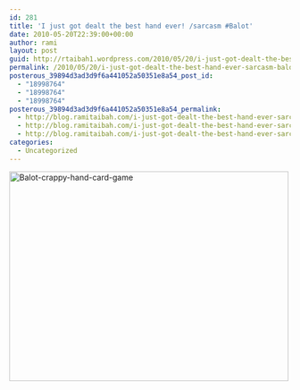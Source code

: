 ```yaml
---
id: 281
title: 'I just got dealt the best hand ever! /sarcasm #Balot'
date: 2010-05-20T22:39:00+00:00
author: rami
layout: post
guid: http://rtaibah1.wordpress.com/2010/05/20/i-just-got-dealt-the-best-hand-ever-sarcasm-balot
permalink: /2010/05/20/i-just-got-dealt-the-best-hand-ever-sarcasm-balot/
posterous_39894d3ad3d9f6a441052a50351e8a54_post_id:
  - "18998764"
  - "18998764"
  - "18998764"
posterous_39894d3ad3d9f6a441052a50351e8a54_permalink:
  - http://blog.ramitaibah.com/i-just-got-dealt-the-best-hand-ever-sarcasm-b
  - http://blog.ramitaibah.com/i-just-got-dealt-the-best-hand-ever-sarcasm-b
  - http://blog.ramitaibah.com/i-just-got-dealt-the-best-hand-ever-sarcasm-b
categories:
  - Uncategorized
---
```

<div class='p_embed p_image_embed'>
  <a href="http://139.59.20.41/wp-content/uploads/2011/12/balot-crappy-hand-card-game-scaled1000.jpg"><img alt="Balot-crappy-hand-card-game" height="375" src="http://139.59.20.41/wp-content/uploads/2011/12/balot-crappy-hand-card-game-scaled1000.jpg?w=300" width="500" /></a>
</div></p>
